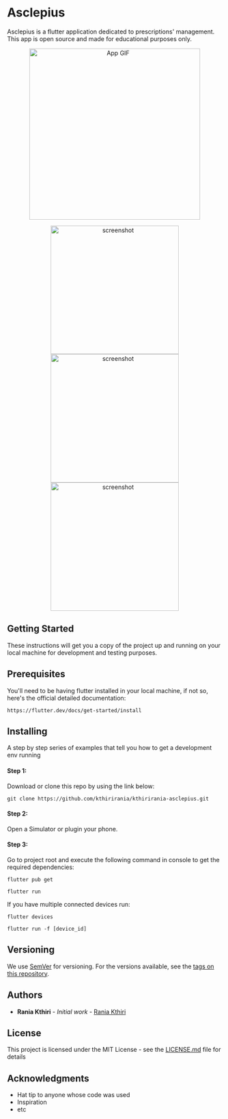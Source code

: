 # Asclepius
Asclepius is a flutter application dedicated to prescriptions' management. This app is open source and made for educational purposes only.

<p align="center">
  <img src="pics/7.gif" width="400" title="App GIF">
</p>

<p align="center">
 <img src="pics/7.gif" width="300" title="screenshot">
 <img src="pics/7.gif" width="300" title="screenshot">
 <img src="pics/7.gif" width="300" title="screenshot">
</p>

## Getting Started

These instructions will get you a copy of the project up and running on your local machine for development and testing purposes.

## Prerequisites

You'll need to be having flutter installed in your local machine, if not so, here's the official detailed documentation:

```
https://flutter.dev/docs/get-started/install
```

## Installing

A step by step series of examples that tell you how to get a development env running

#### Step 1:

Download or clone this repo by using the link below:

```
git clone https://github.com/kthirirania/kthirirania-asclepius.git

```

#### Step 2:

Open a Simulator or plugin your phone.

#### Step 3:

Go to project root and execute the following command in console to get the required dependencies:

```
flutter pub get
```

```
flutter run
```

If you have multiple connected devices run:

```
flutter devices
```

```
flutter run -f [device_id]
```


## Versioning

We use [SemVer](http://semver.org/) for versioning. For the versions available, see the [tags on this repository](https://github.com/your/project/tags).

## Authors

* **Rania Kthiri** - *Initial work* - [Rania Kthiri](https://github.com/kthirirania)

## License

This project is licensed under the MIT License - see the [LICENSE.md](LICENSE.md) file for details

## Acknowledgments

* Hat tip to anyone whose code was used
* Inspiration
* etc




